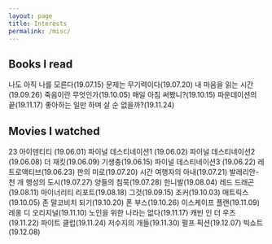 ```yaml
---
layout: page
title: Interests
permalink: /misc/
---
```


## Books I read

나도 아직 나를 모른다(19.07.15)
문제는 무기력이다(19.07.20)
내 마음을 읽는 시간(19.09.26)
죽음이란 무엇인가(19.10.05)
매일 아침 써봤니?(19.10.15)
파운데이션의 끝(19.11.17)
좋아하는 일만 하며 살 순 없을까?(19.11.24)

## Movies I watched

23 아이덴티티 (19.06.01)
파이널 데스티네이션1 (19.06.02)
파이널 데스티네이션2 (19.06.08)
더 재킷(19.06.09)
기생충(19.06.15)
파이널 데스티네이션3 (19.06.22)
레트로액티브(19.06.23)
판의 미로(19.07.20)
시간 여행자의 아내(19.07.21)
발레리안- 천 개 행성의 도시(19.07.27)
양들의 침묵(19.07.28)
한니발(19.08.04)
레드 드래곤(19.08.11)
마이너리티 리포트(19.08.18)
그것(19.09.15)
조커(19.10.03)
매트릭스(19.10.05)
존 말코비치 되기(19.10.20)
폰 부스(19.10.26)
이스케이프 플랜(19.11.09)
레옹 디 오리지널(19.11.10)
노인을 위한 나라는 없다(19.11.17)
캐빈 인 더 우즈(19.11.22)
파이트 클럽(19.11.24)
저수지의 개들(19.11.30)
펄프 픽션(19.12.07)
빅쇼트(19.12.08)

